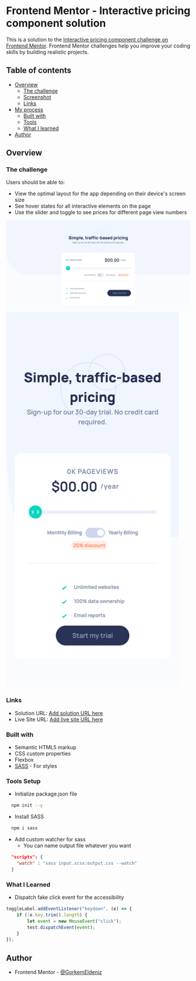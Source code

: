 # Frontend Mentor - Interactive pricing component solution

<style>
  * {
    scroll-behavior:smooth;
    scroll-snap-align:center;
  }
</style>
This is a solution to the [Interactive pricing component challenge on Frontend Mentor](https://www.frontendmentor.io/challenges/interactive-pricing-component-t0m8PIyY8). Frontend Mentor challenges help you improve your coding skills by building realistic projects. 

## Table of contents

- [Overview](#overview)
  - [The challenge](#the-challenge)
  - [Screenshot](#screenshots)
  - [Links](#links)
- [My process](#my-process)
  - [Built with](#built-with)
  - [Tools](#tools)
  - [What I learned](#what-i-learned)
- [Author](#author)


## Overview

### The challenge

Users should be able to:

- View the optimal layout for the app depending on their device's screen size
- See hover states for all interactive elements on the page
- Use the slider and toggle to see prices for different page view numbers

<article id="screenshots">

  <img src="./images/1.png"/>
  <img src="./images/2.png"/>

</article>


### Links

- Solution URL: [Add solution URL here](https://your-solution-url.com)
- Live Site URL: [Add live site URL here](https://your-live-site-url.com)

### Built with

- Semantic HTML5 markup
- CSS custom properties
- Flexbox
- [SASS](https://sass-lang.com/) - For styles

### Tools Setup

- Initialize package.json file
```bash
  npm init --y
```

- Install SASS
```bash
  npm i sass
```
- Add custom watcher for sass
  - You can name output file  whatever you want
```json
  "scripts": {
    "watch" : "sass input.scss:output.css --watch"
  }
```


### What I Learned

- Dispatch fake click event for the accessibility
```js
toggleLabel.addEventListener("keydown", (e) => {
	if (!e.key.trim().length) {
		let event = new MouseEvent("click");
		test.dispatchEvent(event);
	}
});
```


## Author

- Frontend Mentor - [@GorkemEldeniz](https://www.frontendmentor.io/profile/GorkemEldeniz)

